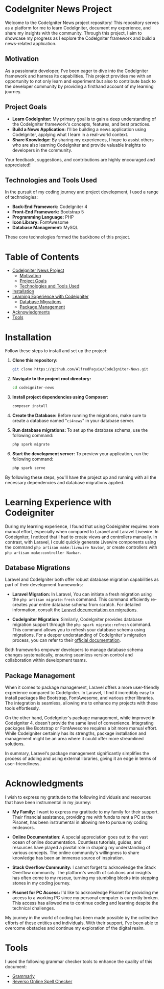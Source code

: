# CodeIgniter News Project

Welcome to the CodeIgniter News project repository! This repository serves as a platform for me to learn CodeIgniter, document my experience, and share my insights with the community. Through this project, I aim to showcase my progress as I explore the CodeIgniter framework and build a news-related application.

## Motivation

As a passionate developer, I've been eager to dive into the CodeIgniter framework and harness its capabilities. This project provides me with an opportunity to not only learn and experiment but also to contribute back to the developer community by providing a firsthand account of my learning journey.

## Project Goals

- **Learn CodeIgniter:** My primary goal is to gain a deep understanding of the CodeIgniter framework's concepts, features, and best practices.
- **Build a News Application:** I'll be building a news application using CodeIgniter, applying what I learn in a real-world context.
- **Share Knowledge:** By sharing my experiences, I hope to assist others who are also learning CodeIgniter and provide valuable insights to developers in the community.

Your feedback, suggestions, and contributions are highly encouraged and appreciated!

## Technologies and Tools Used

In the pursuit of my coding journey and project development, I used a range of technologies:

- **Back-End Framework:** CodeIgniter 4
- **Front-End Framework:** Bootstrap 5
- **Programming Language:** PHP
- **Icon Library:** FontAwesome
- **Database Management:** MySQL

These core technologies formed the backbone of this project.


# Table of Contents <!-- omit from toc -->
- [CodeIgniter News Project](#codeigniter-news-project)
  - [Motivation](#motivation)
  - [Project Goals](#project-goals)
  - [Technologies and Tools Used](#technologies-and-tools-used)
- [Installation](#installation)
- [Learning Experience with Codeigniter](#learning-experience-with-codeigniter)
  - [Database Migrations](#database-migrations)
  - [Package Management](#package-management)
- [Acknowledgments](#acknowledgments)
- [Tools](#tools)


# Installation
Follow these steps to install and set up the project:
1. **Clone this repository:**
    ```sh
    git clone https://github.com/AlfredPaguio/CodeIgniter-News.git
    ```
2. **Navigate to the project root directory:**
    ```sh
    cd codeigniter-news
    ```
3. **Install project dependencies using Composer:**
    ```sh
    composer install
    ```
4. **Create the Database:**
    Before running the migrations, make sure to create a database named "`ci4news`" in your database server.

5. **Run database migrations:**
   To set up the database schema, use the following command:
    ```sh
    php spark migrate
    ```
6. **Start the development server:**
    To preview your application, run the following command:
    ```sh
    php spark serve
    ```
By following these steps, you'll have the project up and running with all the necessary dependencies and database migrations applied.

# Learning Experience with Codeigniter

During my learning experience, I found that using Codeigniter requires more manual effort, especially when compared to Laravel and Laravel Livewire. In Codeigniter, I noticed that I had to create views and controllers manually. In contrast, with Laravel, I could quickly generate Livewire components using the command `php artisan make:livewire Navbar`, or create controllers with `php artisan make:controller Navbar`.

## Database Migrations

Laravel and CodeIgniter both offer robust database migration capabilities as part of their development frameworks:

- **Laravel Migration:** In Laravel, You can initiate a fresh migration using the `php artisan migrate:fresh` command. This command efficiently re-creates your entire database schema from scratch. For detailed information, consult the [Laravel documentation on migrations](https://laravel.com/docs/10.x/migrations).

- **CodeIgniter Migration:** Similarly, CodeIgniter provides database migration support through the `php spark migrate:refresh` command. This command allows you to refresh your database schema using migrations. For a deeper understanding of CodeIgniter's migration process, you can refer to their [official documentation](https://codeigniter4.github.io/userguide/dbmgmt/migration.html).

Both frameworks empower developers to manage database schema changes systematically, ensuring seamless version control and collaboration within development teams.


## Package Management

When it comes to package management, Laravel offers a more user-friendly experience compared to CodeIgniter. In Laravel, I find it incredibly easy to install packages like Bootstrap, FontAwesome, and various other libraries. The integration is seamless, allowing me to enhance my projects with these tools effortlessly.

On the other hand, CodeIgniter's package management, while improved in CodeIgniter 4, doesn't provide the same level of convenience. Integrating packages like Bootstrap or FontAwesome requires a bit more manual effort. While CodeIgniter certainly has its strengths, package installation and management might be an area where it could offer more streamlined solutions.

In summary, Laravel's package management significantly simplifies the process of adding and using external libraries, giving it an edge in terms of user-friendliness.

# Acknowledgments

I wish to express my gratitude to the following individuals and resources that have been instrumental in my journey:

- **My Family:** I want to express my gratitude to my family for their support. Their financial assistance, providing me with funds to rent a PC at the Pisonet, has been instrumental in allowing me to pursue my coding endeavors.

- **Online Documentation:** A special appreciation goes out to the vast ocean of online documentation. Countless tutorials, guides, and resources have played a pivotal role in shaping my understanding of various concepts. The online community's willingness to share knowledge has been an immense source of inspiration.

- **Stack Overflow Community:** I cannot forget to acknowledge the Stack Overflow community. The platform's wealth of solutions and insights has often come to my rescue, turning my stumbling blocks into stepping stones in my coding journey.

- **Pisonet for PC Access:** I'd like to acknowledge Pisonet for providing me access to a working PC since my personal computer is currently broken. This access has allowed me to continue coding and learning despite the technical challenges.

My journey in the world of coding has been made possible by the collective efforts of these entities and individuals. With their support, I've been able to overcome obstacles and continue my exploration of the digital realm.


# Tools

I used the following grammar checker tools to enhance the quality of this document:

- [Grammarly](https://www.grammarly.com/grammar-check)
- [Reverso Online Spell Checker](https://www.reverso.net/spell-checker/english-spelling-grammar/)
